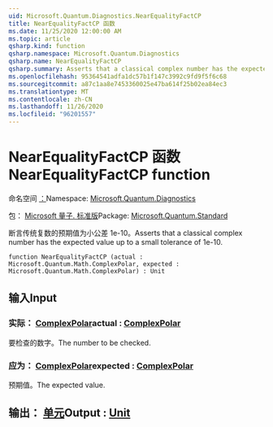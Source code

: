 ```yaml
---
uid: Microsoft.Quantum.Diagnostics.NearEqualityFactCP
title: NearEqualityFactCP 函数
ms.date: 11/25/2020 12:00:00 AM
ms.topic: article
qsharp.kind: function
qsharp.namespace: Microsoft.Quantum.Diagnostics
qsharp.name: NearEqualityFactCP
qsharp.summary: Asserts that a classical complex number has the expected value up to a small tolerance of 1e-10.
ms.openlocfilehash: 95364541adfa1dc57b1f147c3992c9fd9f5f6c68
ms.sourcegitcommit: a87c1aa8e7453360025e47ba614f25b02ea84ec3
ms.translationtype: MT
ms.contentlocale: zh-CN
ms.lasthandoff: 11/26/2020
ms.locfileid: "96201557"
---
```

# <a name="nearequalityfactcp-function"></a><span data-ttu-id="d0a05-102">NearEqualityFactCP 函数</span><span class="sxs-lookup"><span data-stu-id="d0a05-102">NearEqualityFactCP function</span></span>

<span data-ttu-id="d0a05-103">命名空间 [：](xref:Microsoft.Quantum.Diagnostics)</span><span class="sxs-lookup"><span data-stu-id="d0a05-103">Namespace: [Microsoft.Quantum.Diagnostics](xref:Microsoft.Quantum.Diagnostics)</span></span>

<span data-ttu-id="d0a05-104">包： [Microsoft 量子. 标准版](https://nuget.org/packages/Microsoft.Quantum.Standard)</span><span class="sxs-lookup"><span data-stu-id="d0a05-104">Package: [Microsoft.Quantum.Standard](https://nuget.org/packages/Microsoft.Quantum.Standard)</span></span>


<span data-ttu-id="d0a05-105">断言传统复数的预期值为小公差 1e-10。</span><span class="sxs-lookup"><span data-stu-id="d0a05-105">Asserts that a classical complex number has the expected value up to a small tolerance of 1e-10.</span></span>

```qsharp
function NearEqualityFactCP (actual : Microsoft.Quantum.Math.ComplexPolar, expected : Microsoft.Quantum.Math.ComplexPolar) : Unit
```


## <a name="input"></a><span data-ttu-id="d0a05-106">输入</span><span class="sxs-lookup"><span data-stu-id="d0a05-106">Input</span></span>

### <a name="actual--complexpolar"></a><span data-ttu-id="d0a05-107">实际： [ComplexPolar](xref:Microsoft.Quantum.Math.ComplexPolar)</span><span class="sxs-lookup"><span data-stu-id="d0a05-107">actual : [ComplexPolar](xref:Microsoft.Quantum.Math.ComplexPolar)</span></span>

<span data-ttu-id="d0a05-108">要检查的数字。</span><span class="sxs-lookup"><span data-stu-id="d0a05-108">The number to be checked.</span></span>


### <a name="expected--complexpolar"></a><span data-ttu-id="d0a05-109">应为： [ComplexPolar](xref:Microsoft.Quantum.Math.ComplexPolar)</span><span class="sxs-lookup"><span data-stu-id="d0a05-109">expected : [ComplexPolar](xref:Microsoft.Quantum.Math.ComplexPolar)</span></span>

<span data-ttu-id="d0a05-110">预期值。</span><span class="sxs-lookup"><span data-stu-id="d0a05-110">The expected value.</span></span>



## <a name="output--unit"></a><span data-ttu-id="d0a05-111">输出： [单元](xref:microsoft.quantum.lang-ref.unit)</span><span class="sxs-lookup"><span data-stu-id="d0a05-111">Output : [Unit](xref:microsoft.quantum.lang-ref.unit)</span></span>

